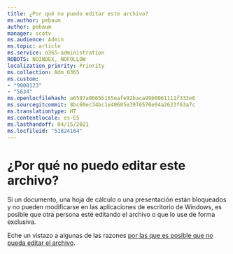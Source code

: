 ```yaml
---
title: ¿Por qué no puedo editar este archivo?
ms.author: pebaum
author: pebaum
manager: scotv
ms.audience: Admin
ms.topic: article
ms.service: o365-administration
ROBOTS: NOINDEX, NOFOLLOW
localization_priority: Priority
ms.collection: Adm_O365
ms.custom:
- "9000123"
- "5634"
ms.openlocfilehash: a6597a0665b165eafe92baca99b0061111f333e6
ms.sourcegitcommit: 8bc60ec34bc1e40685e3976576e04a2623f63a7c
ms.translationtype: HT
ms.contentlocale: es-ES
ms.lasthandoff: 04/15/2021
ms.locfileid: "51824164"
---
```

# <a name="why-cant-i-edit-this-file"></a>¿Por qué no puedo editar este archivo?

Si un documento, una hoja de cálculo o una presentación están bloqueados y no pueden modificarse en las aplicaciones de escritorio de Windows, es posible que otra persona esté editando el archivo o que lo use de forma exclusiva.

Eche un vistazo a algunas de las razones [por las que es posible que no pueda editar el archivo](https://support.office.com/article/why-can-t-i-edit-this-file-97315f48-aa5e-49d3-a4ae-a14b73daf87b).
